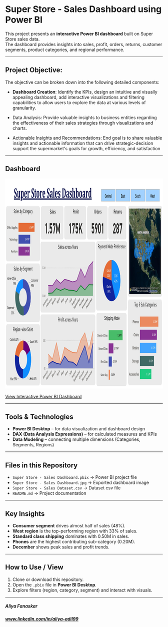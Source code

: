 # Super Store - Sales Dashboard using Power BI

This project presents an **interactive Power BI dashboard** built on Super Store sales data.  
The dashboard provides insights into sales, profit, orders, returns, customer segments, product categories, and regional performance.  

---
## Project Objective:

The objective can be broken down into the following detailed components:
- **Dashboard Creation**:
Identify the KPIs, design an intuitive and visually appealing dashboard, add interactive visualizations and filtering capabilities to allow users to explore the data at various levels of granularity.

- Data Analysis:
Provide valuable insights to business entities regarding the effectiveness of their sales strategies through visualizations and charts.

- Actionable Insights and Recommendations:
End goal is to share valuable insights and actionable information that can drive strategic-decision support the supermarket's goals for growth, efficiency, and satisfaction 

---

## Dashboard

<img width="1161" height="672" alt="Cafe Sales dashboard" src="https://github.com/aliya-fanaskar/Super-Store---Sales-Dashboard-Power-BI-/blob/main/Super%20Store%20-%20Sales%20Dashboard.jpg" />

[View Interactive Power BI Dashboard](https://app.fabric.microsoft.com/view?r=eyJrIjoiMjcyYTBjM2UtMjU4OC00ZGQwLThiYjQtOTM1OWZiZjBhNzc0IiwidCI6ImRmODY3OWNkLWE4MGUtNDVkOC05OWFjLWM4M2VkN2ZmOTVhMCJ9&pageName=f696194961b3d6484f4e])

---

## Tools & Technologies

- **Power BI Desktop** – for data visualization and dashboard design  
- **DAX (Data Analysis Expressions)** – for calculated measures and KPIs  
- **Data Modeling** – connecting multiple dimensions (Categories, Segments, Regions)  

---

## Files in this Repository

- `Super Store - Sales Dashboard.pbix` → Power BI project file
- `Super Store - Sales Dashboard.jpg` → Exported dashboard image
- `Super Store - Sales Dataset.csv` → Dataset csv file
- `README.md` → Project documentation  

---

## Key Insights

- **Consumer segment** drives almost half of sales (48%).  
- **West region** is the top-performing region with 33% of sales.  
- **Standard class shipping** dominates with 0.50M in sales.  
- **Phones** are the highest contributing sub-category (0.20M).  
- **December** shows peak sales and profit trends.  

---

## How to Use / View

1. Clone or download this repository.  
2. Open the `.pbix` file in **Power BI Desktop**.  
3. Explore filters (region, category, segment) and interact with visuals.  

---

##### Aliya Fanaskar
##### www.linkedin.com/in/aliya-adil99
